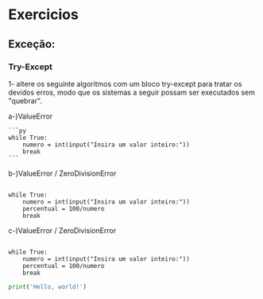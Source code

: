 # Exercicios

## Exceção:
### Try-Except
1- altere os seguinte algoritmos com um bloco try-except para tratar os devidos erros, modo que os sistemas a seguir possam ser executados sem "quebrar".

a-)ValueError
<pre><code>```py
while True:
    numero = int(input("Insira um valor inteiro:"))
    break
```</code></pre>

b-)ValueError / ZeroDivisionError
<pre><code>
while True:
    numero = int(input("Insira um valor inteiro:"))
    percentual = 100/numero
    break
</code></pre>

c-)ValueError / ZeroDivisionError
<pre><code>
while True:
    numero = int(input("Insira um valor inteiro:"))
    percentual = 100/numero
    break
</code></pre>

<!--Python-->

```py
print('Hello, world!')
```